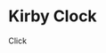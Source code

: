 <h1> Kirby Clock </h1>

<p> Click <a href="https://kirbyclock.netlify.app/> Here </p> </a> <p>to see live </p>


![Alt Text](img/kirbyclock.png)
